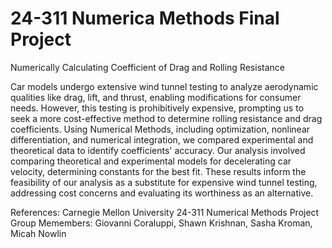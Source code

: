 # 24-311 Numerica Methods Final Project
Numerically Calculating Coefficient of Drag and Rolling Resistance

Car models undergo extensive wind tunnel testing to analyze aerodynamic qualities like drag, lift, and thrust, enabling modifications for consumer needs. 
However, this testing is prohibitively expensive, prompting us to seek a more cost-effective method to determine rolling resistance and drag coefficients. 
Using Numerical Methods, including optimization, nonlinear differentiation, and numerical integration, we compared experimental and theoretical data to 
identify coefficients' accuracy. Our analysis involved comparing theoretical and experimental models for decelerating car velocity, 
determining constants for the best fit. These results inform the feasibility of our analysis as a substitute for expensive wind tunnel testing, 
addressing cost concerns and evaluating its worthiness as an alternative.

References: Carnegie Mellon University 24-311 Numerical Methods
Project Group Memembers:
Giovanni Coraluppi, Shawn Krishnan, Sasha Kroman, Micah Nowlin

